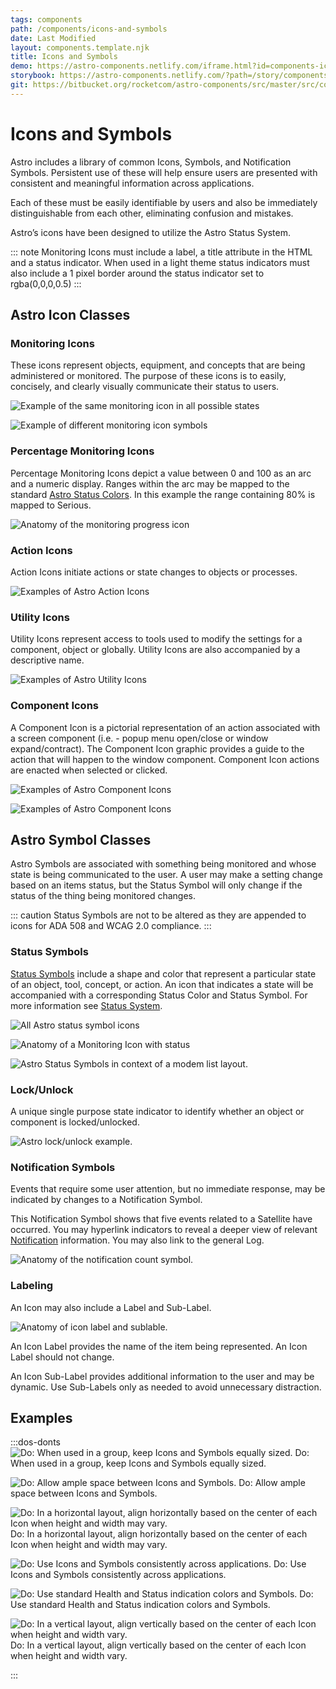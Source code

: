 ```yaml
---
tags: components
path: /components/icons-and-symbols
date: Last Modified
layout: components.template.njk
title: Icons and Symbols
demo: https://astro-components.netlify.com/iframe.html?id=components-icons-symbols--monitoring-icon-set
storybook: https://astro-components.netlify.com/?path=/story/components-icons-symbols--monitoring-icon-set
git: https://bitbucket.org/rocketcom/astro-components/src/master/src/components/rux-icon/
---
```


# Icons and Symbols

Astro includes a library of common Icons, Symbols, and Notification Symbols. Persistent use of these will help ensure users are presented with consistent and meaningful information across applications.

Each of these must be easily identifiable by users and also be immediately distinguishable from each other, eliminating confusion and mistakes.

Astro’s icons have been designed to utilize the Astro Status System.

::: note
Monitoring Icons must include a label, a title attribute in the HTML and a status indicator. When used in a light theme status indicators must also include a 1 pixel border around the status indicator set to rgba(0,0,0,0.5)
:::

## Astro Icon Classes

### Monitoring Icons

These icons represent objects, equipment, and concepts that are being administered or monitored. The purpose of these icons is to easily, concisely, and clearly visually communicate their status to users.

![Example of the same monitoring icon in all possible states](/img/components/icons-monitoring-1.png 'Example of the same monitoring icon in all possible states')

![Example of different monitoring icon symbols](/img/components/icons-monitoring-2.png 'Example of different monitoring icon symbols')

### Percentage Monitoring Icons

Percentage Monitoring Icons depict a value between 0 and 100 as an arc and a numeric display. Ranges within the arc may be mapped to the standard [Astro Status Colors](/design-guidelines/status-system). In this example the range containing 80% is mapped to Serious.

![Anatomy of the monitoring progress icon](/img/components/percentage-monitoring-graphic-cms.png 'Anatomy of the monitoring progress icon')

### Action Icons

Action Icons initiate actions or state changes to objects or processes.

![Examples of Astro Action Icons](/img/components/icons-action.png 'Examples of Astro Action Icons')

### Utility Icons

Utility Icons represent access to tools used to modify the settings for a component, object or globally. Utility Icons are also accompanied by a descriptive name.

![Examples of Astro Utility Icons](/img/components/icons-utility.png 'Examples of Astro Utility Icons')

### Component Icons

A Component Icon is a pictorial representation of an action associated with a screen component (i.e. - popup menu open/close or window expand/contract). The Component Icon graphic provides a guide to the action that will happen to the window component. Component Icon actions are enacted when selected or clicked.

![Examples of Astro Component Icons](/img/components/icons-component-1.png 'Examples of Astro Component Icons')

![Examples of Astro Component Icons](/img/components/icons-component-2.png 'Examples of Astro Component Icons')

## Astro Symbol Classes

Astro Symbols are associated with something being monitored and whose state is being communicated to the user. A user may make a setting change based on an items status, but the Status Symbol will only change if the status of the thing being monitored changes.

::: caution
Status Symbols are not to be altered as they are appended to icons for ADA 508 and WCAG 2.0 compliance.
:::

### Status Symbols

[Status Symbols](/components/status-symbol) include a shape and color that represent a particular state of an object, tool, concept, or action. An icon that indicates a state will be accompanied with a corresponding Status Color and Status Symbol. For more information see [Status System](/design-guidelines/status-system).

![All Astro status symbol icons](/img/components/icons-status-symbols-1.png 'All Astro status symbol icons')

![Anatomy of a Monitoring Icon with status](/img/components/icons-status-symbols-2.png 'Anatomy of a Monitoring Icon with status')

![Astro Status Symbols in context of a modem list layout.](/img/components/icons-symbols-modems.png 'Astro Status Symbols in context of a modem list layout.')

### Lock/Unlock

A unique single purpose state indicator to identify whether an object or component is locked/unlocked.

![Astro lock/unlock example.](/img/components/icons-lock-unlock.png 'Astro lock/unlock example.')

### Notification Symbols

Events that require some user attention, but no immediate response, may be indicated by changes to a Notification Symbol.

This Notification Symbol shows that five events related to a Satellite have occurred. You may hyperlink indicators to reveal a deeper view of relevant [Notification](/design-guidelines/notifications) information. You may also link to the general Log.

![Anatomy of the notification count symbol.](/img/components/notification-symbols.png 'Anatomy of the notification count symbol.')

### Labeling

An Icon may also include a Label and Sub-Label.

![Anatomy of icon label and sublable.](/img/components/icons-labeling.png 'Anatomy of icon label and sublable.')

An Icon Label provides the name of the item being represented. An Icon Label should not change.

An Icon Sub-Label provides additional information to the user and may be dynamic. Use Sub-Labels only as needed to avoid unnecessary distraction.

## Examples

:::dos-donts
![Do: When used in a group, keep Icons and Symbols equally sized.](/img/components/icons-do-1.png 'Do: When used in a group, keep Icons and Symbols equally sized.')
Do: When used in a group, keep Icons and Symbols equally sized.

![Do: Allow ample space between Icons and Symbols.](/img/components/icons-do-2.png 'Do: Allow ample space between Icons and Symbols.')
Do: Allow ample space between Icons and Symbols.

![Do:  In a horizontal layout, align horizontally based on the center of each Icon when height and width may vary.](/img/components/icons-do-3.png 'Do:  In a horizontal layout, align horizontally based on the center of each Icon when height and width may vary.')
Do: In a horizontal layout, align horizontally based on the center of each Icon when height and width may vary.

![Do: Use Icons and Symbols consistently across applications.](/img/components/icons-do-4.png 'Do: Use Icons and Symbols consistently across applications.')
Do: Use Icons and Symbols consistently across applications.

![Do:  Use standard Health and Status indication colors and Symbols.](/img/components/icons-do-5.png 'Do:  Use standard Health and Status indication colors and Symbols.')
Do: Use standard Health and Status indication colors and Symbols.

![Do: In a vertical layout, align vertically based on the center of each Icon when height and width vary.](/img/components/icons-do-6.png 'Do: In a vertical layout, align vertically based on the center of each Icon when height and width vary.')
Do: In a vertical layout, align vertically based on the center of each Icon when height and width vary.

:::
